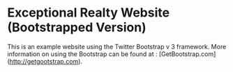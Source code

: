 # Exceptional Realty Website (Bootstrapped Version)

This is an example website using the Twitter Bootstrap v 3 framework.
More information on using the Bootstrap can be found at : [GetBootstrap.com] (http://getgootstrap.com).
